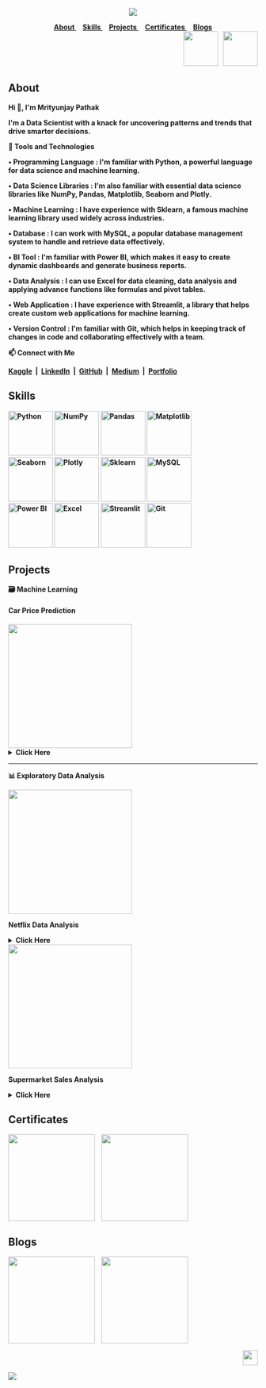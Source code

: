 <strong>

<div align="center">
 
<a href="https://github.com/TheMrityunjayPathak" title="Mrityunjay's GitHub"><img src="https://github.com/user-attachments/assets/301effa3-f09e-487c-9739-44863e5aaf96"></a>

</div>

<div align="center">
 
<a href="#about">
About
</a>&nbsp;&nbsp;&nbsp;
<a href="#skills">
Skills
</a>&nbsp;&nbsp;&nbsp;
<a href="#projects">
Projects
</a>&nbsp;&nbsp;&nbsp;
<a href="#certificates">
Certificates
</a>&nbsp;&nbsp;&nbsp;
<a href="#blogs">
Blogs
</a>

</div>

<div align='right'>
<a href='mailto:themrityunjaypathak@gmail.com' title='E-Mail'><img src='https://github.com/user-attachments/assets/c91e3f0f-9fb1-4f47-a4fe-c63a86f54467' width='70px'></a> &nbsp; <a href='https://drive.google.com/file/d/17UqgmzxJmSUYdsw1V0pSXpTmsc7qhSuO/view?usp=sharing' title='Resume'><img src='https://github.com/user-attachments/assets/40af16fc-ab9b-4f65-b4f5-11d77dd6000e' width='70px'></a>
</div>

## About

Hi 👋, I'm Mrityunjay Pathak
 
I'm a Data Scientist with a knack for uncovering patterns and trends that drive smarter decisions.

🎯 Tools and Technologies

• Programming Language : I'm familiar with Python, a powerful language for data science and machine learning.

• Data Science Libraries : I'm also familiar with essential data science libraries like NumPy, Pandas, Matplotlib, Seaborn and Plotly.

• Machine Learning : I have experience with Sklearn, a famous machine learning library used widely across industries.

• Database : I can work with MySQL, a popular database management system to handle and retrieve data effectively.

• BI Tool : I'm familiar with Power BI, which makes it easy to create dynamic dashboards and generate business reports.

• Data Analysis : I can use Excel for data cleaning, data analysis and applying advance functions like formulas and pivot tables.

• Web Application : I have experience with Streamlit, a library that helps create custom web applications for machine learning.

• Version Control : I'm familiar with Git, which helps in keeping track of changes in code and collaborating effectively with a team.

📫 Connect with Me

[Kaggle](https://www.kaggle.com/themrityunjaypathak)&nbsp;&nbsp;|&nbsp;&nbsp;[LinkedIn](https://www.linkedin.com/in/themrityunjaypathak)&nbsp;&nbsp;|&nbsp;&nbsp;[GitHub](https://github.com/TheMrityunjayPathak)&nbsp;&nbsp;|&nbsp;&nbsp;[Medium](https://medium.com/@themrityunjaypathak)&nbsp;&nbsp;|&nbsp;&nbsp;[Portfolio](https://themrityunjaypathak.github.io/)

## Skills

<div align="left">

<img src='https://github.com/user-attachments/assets/78edfa30-3f27-4318-b992-242a20a9dacf' title='Python' width='90px'> <img src='https://github.com/user-attachments/assets/8cfc02b1-3e91-4a3c-b765-7f2635023d08' title='NumPy' width='90px'> <img src='https://github.com/user-attachments/assets/8e24cdf0-5ca2-4491-a37f-af00d59d9bea' title='Pandas' width='90px'> <img src='https://github.com/user-attachments/assets/d8c97060-0459-4959-bcd4-dd0c9f9aec4b' title='Matplotlib' width='90px'>
<br>
<img src='https://github.com/user-attachments/assets/8d803cc2-3079-4962-9dab-72923eee8257' title='Seaborn' width='90px'> <img src='https://github.com/user-attachments/assets/4a01d9a6-488c-477d-945d-cbda19aeb7c3' title='Plotly' width='90px'> <img src='https://github.com/user-attachments/assets/aa29ca4d-502c-4897-bda0-2612434dc523' title='Sklearn' width='90px'> <img src='https://github.com/user-attachments/assets/cff6805d-0843-42ff-8195-b3ff4d1e29bc' title='MySQL' width='90px'>
<br>
<img src='https://github.com/user-attachments/assets/ecee95dc-e4b9-4d03-a673-c1508e232242' title='Power BI' width='90px'> <img src='https://github.com/user-attachments/assets/f9aeed7b-36fe-4b45-9112-9a3709450125' title='Excel' width='90px'> <img src='https://github.com/user-attachments/assets/13ae98dd-daf5-4805-b617-6009d0333ebd' title='Streamlit' width='90px'> <img src='https://github.com/user-attachments/assets/9c5deb99-3359-43b3-9e18-b8fe5183e54b' title='Git' width='90px'>

</div>

## Projects

🗃️ Machine Learning

#### Car Price Prediction

<img src='https://github.com/user-attachments/assets/7b8c3c15-745c-4c46-bbd9-2a71880a4e81' width='250px'>

<details>
 
<summary>Click Here</summary>

➔ Objective

- To develop a model that can accurately predict the price of used cars based on various features and attributes.
- The predicted price will assist both buyers and sellers in making informed decisions and ensure fair transactions.

➔ Some Key Findings

- Developed a highly accurate linear model to predict used car prices using various features and attributes.
- Achieved an average prediction accuracy of 82% demonstrating strong model performance.
- Validated model robustness through rigorous k-fold cross-validation, resulting in a mean cross-val score of 83%.
- Created an interactive application using streamlit, enabling users to input data and receive real-time predictions.

Links&nbsp;&nbsp;:&nbsp;&nbsp;[GitHub](https://github.com/TheMrityunjayPathak/CarPricePrediction)&nbsp;&nbsp;|&nbsp;&nbsp;[Application](https://car-price-prediction-using-lr.streamlit.app/)
</details>

<hr>

📊 Exploratory Data Analysis

<img src='https://github.com/user-attachments/assets/7b8c3c15-745c-4c46-bbd9-2a71880a4e81' width='250px'>

Netflix Data Analysis

<details>
<summary>Click Here</summary>
<br>

➔ Objective

- To analyze netflix content data, uncovering valuable insights into how the platform evolve its offerings over time.

➔ Some Key Findings

- Cleaned and analyzed dataset of 8000+ netflix movies and tv shows.
- More than 60% of the content on netflix is rated for mature audience only.
- More than 20% of the movies and tv shows are uploaded on 1st day of the month.
- More than 30% of the content is exclusive for united states.

Links&nbsp;&nbsp;:&nbsp;&nbsp;[GitHub](https://github.com/TheMrityunjayPathak/Netflix-Data-Analysis)&nbsp;&nbsp;|&nbsp;&nbsp;[Notebook](https://www.kaggle.com/code/themrityunjaypathak/netflix-data-analysis)
</details>


<img src='https://github.com/user-attachments/assets/7b8c3c15-745c-4c46-bbd9-2a71880a4e81' width='250px'>

Supermarket Sales Analysis

<details>
<summary>Click Here</summary>
<br>

➔ Objective

- To analyze supermarket sales data, identifying key factors for improving profitability and operational efficiency.

➔ Some Key Findings

- Analyzed purchasing pattern of 9000+ customers of supermarket.
- More than 15% of the products sold were snacks.
- More than 32% of the sales were occurred in west region of the supermarket.
- Health and Soft drinks are the most profitable category in beverages.
- November was the most profitable month contributing about 15% of the total annual profits.

Links&nbsp;&nbsp;:&nbsp;&nbsp;[GitHub](https://github.com/TheMrityunjayPathak/Supermarket-Sales-Analysis)&nbsp;&nbsp;|&nbsp;&nbsp;[Notebook](https://www.kaggle.com/code/themrityunjaypathak/supermarket-sales-analysis)
</details>

## Certificates

<div>

<a href="https://www.hackerrank.com/certificates/e41a7578cc82" title="HackerRank Python (Basic)"><img src="https://github.com/user-attachments/assets/a06b46c9-6ff8-41d7-a035-c4f02d624422" width="175px" align="center"/></a> &nbsp;&nbsp; <a href="https://www.hackerrank.com/certificates/09ec62ca442f" title="HackerRank SQL (Basic)"><img src="https://github.com/user-attachments/assets/b49b401f-bcc4-4574-9fe9-e79052e324dc" width="175px" align="center"/></a>

</div>

## Blogs

<a href="https://medium.com/@themrityunjaypathak/simple-linear-regression-an-overview-8bfe6614ede8" title="Simple Linear Regression"><img src="https://github.com/user-attachments/assets/707ee381-da5a-4c4a-ae99-23b003fb7cd2" width="175px" align="center"/></a> &nbsp;&nbsp; <a href="https://medium.com/@themrityunjaypathak/multiple-linear-regression-an-overview-5d0283d31f3f" title="Multiple Linear Regression"><img src="https://github.com/user-attachments/assets/e5f5573d-9a1a-47aa-b71e-a9007027d303" width="175px" align="center"/></a>

<div align="right">
 
<a href="#" title="Scroll To Top"><img src="https://github.com/user-attachments/assets/d659b889-7e76-4fb3-a55a-3a14abb4df5a" width="30px"></a>

</div>

<a href='#'><img src='https://github.com/user-attachments/assets/e841a7d6-c1cb-49da-8922-5436987cc4d1'></a>

</strong>
